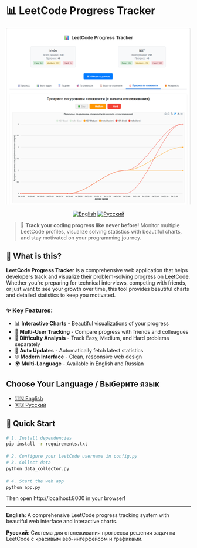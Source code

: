 # 📊 LeetCode Progress Tracker

<div align="center">

![LeetCode Progress Tracker](images/1.png)

[![English](https://img.shields.io/badge/README-English-blue?style=for-the-badge)](README_en.md)
[![Русский](https://img.shields.io/badge/README-%D0%A0%D1%83%D1%81%D1%81%D0%BA%D0%B8%D0%B9-red?style=for-the-badge)](README_ru.md)

</div>

> 🚀 **Track your coding progress like never before!** Monitor multiple LeetCode profiles, visualize solving statistics with beautiful charts, and stay motivated on your programming journey.

## 🌟 What is this?

**LeetCode Progress Tracker** is a comprehensive web application that helps developers track and visualize their problem-solving progress on LeetCode. Whether you're preparing for technical interviews, competing with friends, or just want to see your growth over time, this tool provides beautiful charts and detailed statistics to keep you motivated.

### ✨ Key Features:
- 📊 **Interactive Charts** - Beautiful visualizations of your progress
- 👥 **Multi-User Tracking** - Compare progress with friends and colleagues  
- 🎯 **Difficulty Analysis** - Track Easy, Medium, and Hard problems separately
- 🔄 **Auto Updates** - Automatically fetch latest statistics
- 🌐 **Modern Interface** - Clean, responsive web design
- 🌍 **Multi-Language** - Available in English and Russian

## Choose Your Language / Выберите язык

- [🇺🇸 English](README_en.md)
- [🇷🇺 Русский](README_ru.md)

## 🚀 Quick Start

```bash
# 1. Install dependencies
pip install -r requirements.txt

# 2. Configure your LeetCode username in config.py
# 3. Collect data
python data_collector.py

# 4. Start the web app
python app.py
```

Then open http://localhost:8000 in your browser!

---

**English**: A comprehensive LeetCode progress tracking system with beautiful web interface and interactive charts.

**Русский**: Система для отслеживания прогресса решения задач на LeetCode с красивым веб-интерфейсом и графиками.
